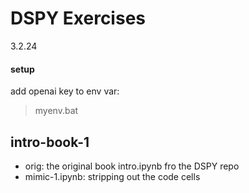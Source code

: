 # DSPY Exercises
3.2.24

#### setup
add openai key to env var:
> myenv.bat

## intro-book-1
 - orig: the original book intro.ipynb fro the DSPY repo
 - mimic-1.ipynb: stripping out the code cells